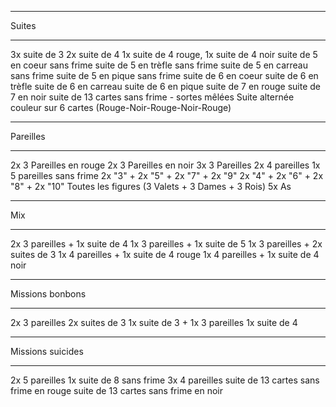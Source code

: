 - - - - - - - - - - - -
Suites
- - - - - - - - - - - -
3x suite de 3
2x suite de 4
1x suite de 4 rouge, 1x suite de 4 noir
suite de 5 en coeur sans frime
suite de 5 en trèfle sans frime
suite de 5 en carreau sans frime
suite de 5 en pique sans frime
suite de 6 en coeur
suite de 6 en trèfle
suite de 6 en carreau
suite de 6 en pique
suite de 7 en rouge
suite de 7 en noir
suite de 13 cartes sans frime - sortes mêlées
Suite alternée couleur sur 6 cartes (Rouge-Noir-Rouge-Noir-Rouge)

- - - - - - - - - - - -
Pareilles
- - - - - - - - - - - -
2x 3 Pareilles en rouge
2x 3 Pareilles en noir
3x 3 Pareilles
2x 4 pareilles
1x 5 pareilles sans frime
2x "3" + 2x "5" + 2x "7" + 2x "9"
2x "4" + 2x "6" + 2x "8" + 2x "10"
Toutes les figures (3 Valets + 3 Dames + 3 Rois)
5x As

- - - - - - - - - - - -
Mix
- - - - - - - - - - - -
2x 3 pareilles + 1x suite de 4
1x 3 pareilles + 1x suite de 5
1x 3 pareilles + 2x suites de 3
1x 4 pareilles + 1x suite de 4 rouge
1x 4 pareilles + 1x suite de 4 noir

- - - - - - - - - - - -
Missions bonbons
- - - - - - - - - - - -
2x 3 pareilles
2x suites de 3
1x suite de 3 + 1x 3 pareilles
1x suite de 4

- - - - - - - - - - - -
Missions suicides
- - - - - - - - - - - -
2x 5 pareilles
1x suite de 8 sans frime
3x 4 pareilles
suite de 13 cartes sans frime en rouge
suite de 13 cartes sans frime en noir
